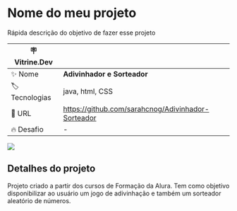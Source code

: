 # Nome do meu projeto

Rápida descrição do objetivo de fazer esse projeto

| :placard: Vitrine.Dev |     |
| -------------  | --- |
| :sparkles: Nome        | **Adivinhador e Sorteador**
| :label: Tecnologias | java, html, CSS
| :rocket: URL         | https://github.com/sarahcnog/Adivinhador-Sorteador
| :fire: Desafio     | -

<!-- Inserir imagem com a #vitrinedev ao final do link -->
![](https://i.ibb.co/wrSjfgD/Projeto-P3-Capa.png#vitrinedev)

## Detalhes do projeto

Projeto criado a partir dos cursos de Formação da Alura. Tem como objetivo disponibilizar ao usuário um jogo de adivinhação e também um sorteador aleatório de números.
